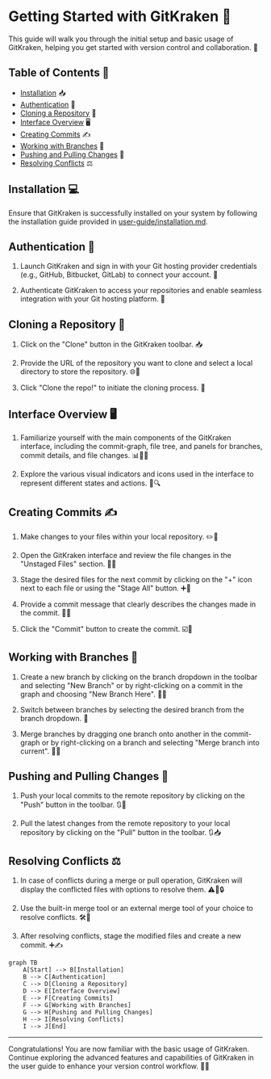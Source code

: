 # Getting Started with GitKraken 🐙

This guide will walk you through the initial setup and basic usage of GitKraken, helping you get started with version control and collaboration. 👣

## Table of Contents 📑

- [Installation](#installation-) 📥
- [Authentication](#authentication-) 🔐
- [Cloning a Repository](#cloning-a-repository-) 📂
- [Interface Overview](#interface-overview-) 🖥️
- [Creating Commits](#creating-commits-) ✍️
- [Working with Branches](#working-with-branches-) 🌿
- [Pushing and Pulling Changes](#pushing-and-pulling-changes-) 🔄
- [Resolving Conflicts](#resolving-conflicts-) ⚖️

## Installation 💻

Ensure that GitKraken is successfully installed on your system by following the installation guide provided in [user-guide/installation.md](installation.md).

## Authentication 🔐

1. Launch GitKraken and sign in with your Git hosting provider credentials (e.g., GitHub, Bitbucket, GitLab) to connect your account. 👥

2. Authenticate GitKraken to access your repositories and enable seamless integration with your Git hosting platform. 🔑

## Cloning a Repository 📂

1. Click on the "Clone" button in the GitKraken toolbar. 📥

2. Provide the URL of the repository you want to clone and select a local directory to store the repository. 🌐📁

3. Click "Clone the repo!" to initiate the cloning process. 🚀

## Interface Overview 🖥️

1. Familiarize yourself with the main components of the GitKraken interface, including the commit-graph, file tree, and panels for branches, commit details, and file changes. 📊🌳📝

2. Explore the various visual indicators and icons used in the interface to represent different states and actions. 🌈🔍

## Creating Commits ✍️

1. Make changes to your files within your local repository. ✏️📂

2. Open the GitKraken interface and review the file changes in the "Unstaged Files" section. 📝🔄

3. Stage the desired files for the next commit by clicking on the "+" icon next to each file or using the "Stage All" button. ➕📎

4. Provide a commit message that clearly describes the changes made in the commit. 📝💬

5. Click the "Commit" button to create the commit. ☑️🚀

## Working with Branches 🌿

1. Create a new branch by clicking on the branch dropdown in the toolbar and selecting "New Branch" or by right-clicking on a commit in the graph and choosing "New Branch Here". 🌱➕

2. Switch between branches by selecting the desired branch from the branch dropdown. 🔀

3. Merge branches by dragging one branch onto another in the commit-graph or by right-clicking on a branch and selecting "Merge branch into current". 🔄🔗

## Pushing and Pulling Changes 🔄

1. Push your local commits to the remote repository by clicking on the "Push" button in the toolbar. 🔃🚀

2. Pull the latest changes from the remote repository to your local repository by clicking on the "Pull" button in the toolbar. 🔃📥

## Resolving Conflicts ⚖️

1. In case of conflicts during a merge or pull operation, GitKraken will display the conflicted files with options to resolve them. ⚠️🔀🔒

2. Use the built-in merge tool or an external merge tool of your choice to resolve conflicts. 🛠️🔧

3. After resolving conflicts, stage the modified files and create a new commit. ➕✍️


```mermaid
graph TB
    A[Start] --> B[Installation]
    B --> C[Authentication]
    C --> D[Cloning a Repository]
    D --> E[Interface Overview]
    E --> F[Creating Commits]
    F --> G[Working with Branches]
    G --> H[Pushing and Pulling Changes]
    H --> I[Resolving Conflicts]
    I --> J[End]
```
--- 

Congratulations! You are now familiar with the basic usage of GitKraken. Continue exploring the advanced features and capabilities of GitKraken in the user guide to enhance your version control workflow. 👏🎉



